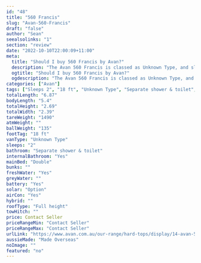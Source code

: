 ```yaml
---
id: "48"
title: "560 Francis"
slug: "Avan-560-Francis"
draft: "false"
author: "Sean"
seealsolinks: "1"
section: "review"
date: "2022-10-10T22:00:09+11:00"
meta:
  title: "Should I buy 560 Francis by Avan?"
  description: "The Avan 560 Francis is classed as Unknown Type, and sleeps 2 people. It is Made Overseas and comes in at 18 ft. It generally has Separate shower & toilet."
  ogtitle: "Should I buy 560 Francis by Avan?"
  ogdescription: "The Avan 560 Francis is classed as Unknown Type, and sleeps 2 people. It is Made Overseas and comes in at 18 ft. It generally has Separate shower & toilet."
categories: ["Avan"]
tags: ["Sleeps 2", "18 ft", "Unknown Type", "Separate shower & toilet", "Full height", "Price Unknown", "Made Overseas"]
totalLength: "6.87"
bodyLength: "5.4"
totalHeight: "2.69"
totalWidth: "2.39"
tareWeight: "1490"
atmWeight: ""
ballWeight: "135"
footTag: "18 ft"
vanType: "Unknown Type"
sleeps: "2"
bathroom: "Separate shower & toilet"
internalBathroom: "Yes"
mainBed: "Double"
bunks: ""
freshWater: "Yes"
greyWater: ""
battery: "Yes"
solar: "Option"
airCon: "Yes"
hybrid: ""
roofType: "Full height"
towHitch: ""
price: Contact Seller
priceRangeMin: "Contact Seller"
priceRangeMax: "Contact Seller"
urlLink: "https://www.avan.com.au/our-range/hard-tops/display/14-avan-500-series-hardtop"
aussieMade: "Made Overseas"
noImage: ""
featured: "no"
---
```


